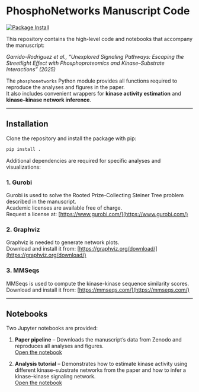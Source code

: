 # PhosphoNetworks Manuscript Code
[![Package Install](https://github.com/saezlab/phosphonetworks/actions/workflows/package-install.yml/badge.svg)](https://github.com/saezlab/phosphonetworks/actions/workflows/package-install.yml)

This repository contains the high-level code and notebooks that accompany the manuscript:  

*Garrido-Rodriguez et al., “Unexplored Signaling Pathways: Escaping the Streetlight Effect with Phosphoproteomics and Kinase–Substrate Interactions” (2025)*

The `phosphonetworks` Python module provides all functions required to reproduce the analyses and figures in the paper.  
It also includes convenient wrappers for **kinase activity estimation** and **kinase–kinase network inference**.

---

## Installation

Clone the repository and install the package with pip:

```bash
pip install .
```

Additional dependencies are required for specific analyses and visualizations:

### 1. Gurobi
Gurobi is used to solve the Rooted Prize-Collecting Steiner Tree problem described in the manuscript.  
Academic licenses are available free of charge.  
Request a license at: [https://www.gurobi.com/](https://www.gurobi.com/)

### 2. Graphviz
Graphviz is needed to generate network plots.  
Download and install it from: [https://graphviz.org/download/](https://graphviz.org/download/)

### 3. MMSeqs 
MMSeqs is used to compute the kinase-kinase sequence similarity scores.
Download and install it from: [https://mmseqs.com/](https://mmseqs.com/)

---

## Notebooks

Two Jupyter notebooks are provided:

1. **Paper pipeline** – Downloads the manuscript’s data from Zenodo and reproduces all analyses and figures.  
   [Open the notebook](./paper_pipeline.ipynb)

2. **Analysis tutorial** – Demonstrates how to estimate kinase activity using different kinase–substrate networks from the paper and how to infer a kinase–kinase signaling network.  
   [Open the notebook](./analysis_tutorial.ipynb)